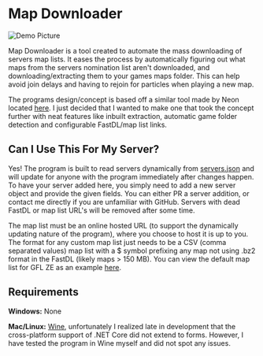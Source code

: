 # Map Downloader

![Demo Picture](https://i.imgur.com/yT0XbUT.png "Demo Picture")

Map Downloader is a tool created to automate the mass downloading of servers map lists. It eases the process by automatically figuring out what maps from the servers nomination list aren't downloaded, and downloading/extracting them to your games maps folder. This can help avoid join delays and having to rejoin for particles when playing a new map.

The programs design/concept is based off a similar tool made by Neon located [here](https://unloze.com/threads/cs-s-ze-map-pack.396/). I just decided that I wanted to make one that took the concept further with neat features like inbuilt extraction, automatic game folder detection and configurable FastDL/map list links.

## Can I Use This For My Server?

Yes! The program is built to read servers dynamically from [servers.json](https://github.com/Vauff/MapDownloader/blob/master/servers.json) and will update for anyone with the program immediately after changes happen. To have your server added here, you simply need to add a new server object and provide the given fields. You can either PR a server addition, or contact me directly if you are unfamiliar with GitHub. Servers with dead FastDL or map list URL's will be removed after some time.

The map list must be an online hosted URL (to support the dynamically updating nature of the program), where you choose to host it is up to you. The format for any custom map list just needs to be a CSV (comma separated values) map list with a $ symbol prefixing any map not using .bz2 format in the FastDL (likely maps > 150 MB). You can view the default map list for GFL ZE as an example [here](https://raw.githubusercontent.com/Vauff/MapDownloader/master/maps.csv).

## Requirements

**Windows:** None

**Mac/Linux:** [Wine](https://www.winehq.org/), unfortunately I realized late in development that the cross-platform support of .NET Core did not extend to forms. However, I have tested the program in Wine myself and did not spot any issues.